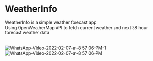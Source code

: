 # WeatherInfo
WeatherInfo is a simple weather forecast app <br>
Using OpenWeatherMap API to fetch current weather and next 38 hour forecast weather data<br><br><br>
![WhatsApp-Video-2022-02-07-at-8 57 06-PM-_1_](https://user-images.githubusercontent.com/65595381/152836285-be215ada-9995-4e8e-b32d-0aa415ab9f00.gif)![WhatsApp-Video-2022-02-07-at-8 57 06-PM](https://user-images.githubusercontent.com/65595381/152836306-590bd160-86b5-4dfe-8f76-731a1e280f4c.gif)

